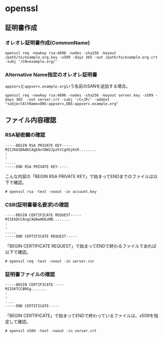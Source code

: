 # openssl

## 証明書作成

### オレオレ証明書作成(CommonName)

```console
openssl req -newkey rsa:4096 -nodes -sha256 -keyout /path/to/example.org.key -x509 -days 365 -out /path/to/example.org.crt -subj '/CN=example.org/'
```

### Alternative Name指定のオレオレ証明書

`appserv`と`appserv.example.org`いう名前のSANを追加する場合。

```console
openssl req -newkey rsa:4096 -nodes -sha256 -keyout server.key -x509 -days 365  -out server.crt -subj '/C=JP/' -addext "subjectAltName=DNS:appserv,DNS:appserv.example.org" 
```

## ファイル内容確認

### RSA秘密鍵の確認

```
-----BEGIN RSA PRIVATE KEY-----
MIIJKAIBAAKCAgEAntBW2JpzhtCgXGjKsR........
:
:
.....
-----END RSA PRIVATE KEY-----
```

こんな内容の「BEGIN RSA PRIVATE KEY」で始まってENDまでのファイルは以下で確認。

```console
# openssl rsa -text -noout -in account.key 
```

### CSR(証明書署名要求)の確認

```
-----BEGIN CERTIFICATE REQUEST-----
MIIEkDCCAngCAQAwHDEaMB........
:
:
.....
-----END CERTIFICATE REQUEST-----
```

「BEGIN CERTIFICATE REQUEST」で始まってENDで終わるファイルであれば以下で確認。

```console
# openssl req -text -noout -in server.csr
```

### 証明書ファイルの確認

```
-----BEGIN CERTIFICATE-----
MIIGKTCCBRGg.......
:
:
....
-----END CERTIFICATE-----
```

「BEGIN CERTIFICATE」で始まってENDで終わっているファイルは、x509を指定して確認。

```console
# openssl x509 -text -noout -in server.crt
```
